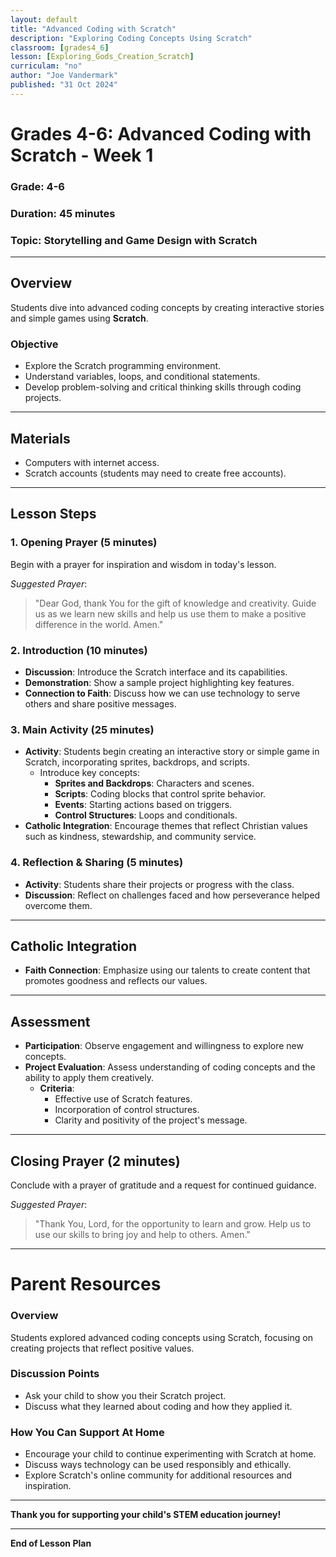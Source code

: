 ```yaml
---
layout: default
title: "Advanced Coding with Scratch"
description: "Exploring Coding Concepts Using Scratch"
classroom: [grades4_6]
lesson: [Exploring_Gods_Creation_Scratch]
curriculam: "no"
author: "Joe Vandermark"
published: "31 Oct 2024"
---
```


# Grades 4-6: Advanced Coding with Scratch - Week 1

### **Grade**: 4-6  
### **Duration**: 45 minutes  
### **Topic**: Storytelling and Game Design with Scratch

---

## **Overview**
Students dive into advanced coding concepts by creating interactive stories and simple games using **Scratch**.

### **Objective**
- Explore the Scratch programming environment.
- Understand variables, loops, and conditional statements.
- Develop problem-solving and critical thinking skills through coding projects.

---

## **Materials**
- Computers with internet access.
- Scratch accounts (students may need to create free accounts).

---

## **Lesson Steps**

### **1. Opening Prayer (5 minutes)**
Begin with a prayer for inspiration and wisdom in today's lesson.

_Suggested Prayer_:  
> "Dear God, thank You for the gift of knowledge and creativity. Guide us as we learn new skills and help us use them to make a positive difference in the world. Amen."

### **2. Introduction (10 minutes)**
- **Discussion**: Introduce the Scratch interface and its capabilities.
- **Demonstration**: Show a sample project highlighting key features.
- **Connection to Faith**: Discuss how we can use technology to serve others and share positive messages.

### **3. Main Activity (25 minutes)**
- **Activity**: Students begin creating an interactive story or simple game in Scratch, incorporating sprites, backdrops, and scripts.
    - Introduce key concepts:
        - **Sprites and Backdrops**: Characters and scenes.
        - **Scripts**: Coding blocks that control sprite behavior.
        - **Events**: Starting actions based on triggers.
        - **Control Structures**: Loops and conditionals.
- **Catholic Integration**: Encourage themes that reflect Christian values such as kindness, stewardship, and community service.

### **4. Reflection & Sharing (5 minutes)**
- **Activity**: Students share their projects or progress with the class.
- **Discussion**: Reflect on challenges faced and how perseverance helped overcome them.

---

## **Catholic Integration**
- **Faith Connection**: Emphasize using our talents to create content that promotes goodness and reflects our values.

---

## **Assessment**
- **Participation**: Observe engagement and willingness to explore new concepts.
- **Project Evaluation**: Assess understanding of coding concepts and the ability to apply them creatively.
    - **Criteria**:
        - Effective use of Scratch features.
        - Incorporation of control structures.
        - Clarity and positivity of the project's message.

---

## **Closing Prayer (2 minutes)**
Conclude with a prayer of gratitude and a request for continued guidance.

_Suggested Prayer_:  
> "Thank You, Lord, for the opportunity to learn and grow. Help us to use our skills to bring joy and help to others. Amen."

---

# Parent Resources

### **Overview**
Students explored advanced coding concepts using Scratch, focusing on creating projects that reflect positive values.

### **Discussion Points**
- Ask your child to show you their Scratch project.
- Discuss what they learned about coding and how they applied it.

### **How You Can Support At Home**
- Encourage your child to continue experimenting with Scratch at home.
- Discuss ways technology can be used responsibly and ethically.
- Explore Scratch's online community for additional resources and inspiration.

---

**Thank you for supporting your child's STEM education journey!**

---

**End of Lesson Plan**
